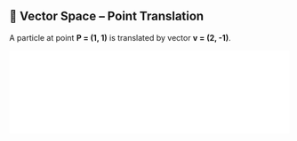 ## 🧮 Vector Space – Point Translation

A particle at point **P = (1, 1)** is translated by vector **v = (2, -1)**.

<iframe
  src="Exercise/Vector_Spaces_1.html"
  style="width:100%;heigth:100%;border:none"
  loading="lazy">
  </iframe>
    

